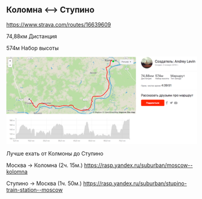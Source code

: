 ## Коломна <--> Ступино 

https://www.strava.com/routes/16639609

74,88км
Дистанция

574м
Набор высоты

![](images/kolomna-stupino-rout.png)

Лучше ехать от Колмоны до Ступино

Москва -> Коломна (2ч. 15м.)
https://rasp.yandex.ru/suburban/moscow--kolomna

Ступино -> Москва (1ч. 50м.)
https://rasp.yandex.ru/suburban/stupino-train-station--moscow
